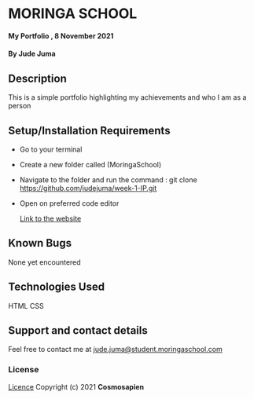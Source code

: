 # MORINGA SCHOOL

#### My Portfolio , 8 November 2021

#### By **Jude Juma**

## Description

This is a simple portfolio highlighting my achievements and who I am as a person
## Setup/Installation Requirements

- Go to your terminal
- Create a new folder called (MoringaSchool)
- Navigate to the folder and run the command : git clone https://github.com/judejuma/week-1-IP.git
- Open on preferred code editor

  [Link to the website](https://judejuma.github.io/week-1-IP/)

## Known Bugs

None yet encountered

## Technologies Used

HTML
CSS

## Support and contact details

Feel free to contact me at jude.juma@student.moringaschool.com

### License

[Licence](https://choosealicense.com/licenses/mit/)
Copyright (c) 2021 **Cosmosapien**
